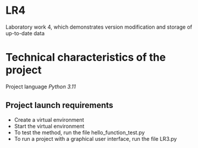 # LR4
Laboratory work 4, which demonstrates version modification and storage of up-to-date data

# Technical characteristics of the project
Project language *Python 3.11*

## Project launch requirements
* Create a virtual environment
* Start the virtual environment
* To test the method, run the file hello_function_test.py
* To run a project with a graphical user interface, run the file LR3.py
